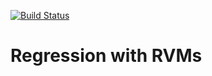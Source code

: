 
[![Build Status](https://travis-ci.org/Hamstard/RVMs.svg?branch=master)](https://travis-ci.org/Hamstard/RVMs)

# Regression with RVMs
